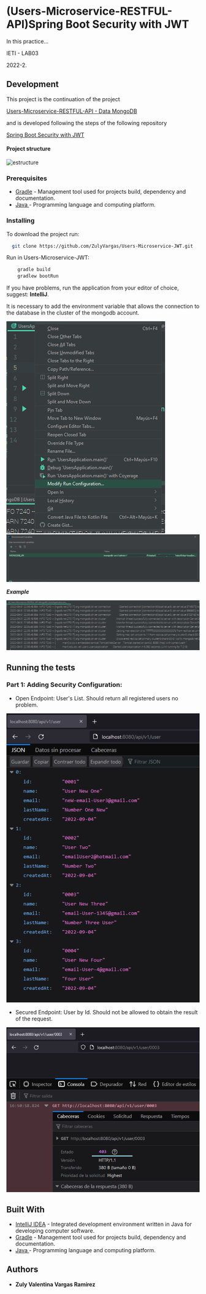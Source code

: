 # (Users-Microservice-RESTFUL-API)Spring Boot Security with JWT



In this practice...

IETI - LAB03

2022-2.


## Development

This project is the continuation of the project 

[ Users-Microservice-RESTFUL-API - Data MongoDB ](https://github.com/ZulyVargas/Users-Microservice-RESTFUL-API-MongoDB.git) 


and is developed following the steps of the following repository

[ Spring Boot Security with JWT ](https://github.com/CAPJackie/spring-boot-jwt) 

#### Project structure

![estructure](img/estructure.png)

### Prerequisites


* [Gradle](https://gradle.org) - Management tool used for projects build, dependency and documentation. 
* [Java ](https://www.oracle.com/co/java/technologies/javase/javase-jdk8-downloads.html)     - Programming language and computing platform.


### Installing

To download the project run:

  ```bash
    git clone https://github.com/ZulyVargas/Users-Microservice-JWT.git
  ```

Run in Users-Microservice-JWT:

```bash
    gradle build
    gradlew bootRun
```
If you have problems, run the application from your editor of choice, suggest: **IntelliJ**.

It is necessary to add the environment variable that allows the connection to the database in the cluster of the mongodb account.

![VE1](/img/environmentVariable-1.png)
![VE2](/img/environmentVariable-2.png) 

***Example***

![run](img/run.png)


## Running the tests

### Part 1: Adding Security Configuration:

+ Open Endpoint: User's List. Should return all registered users no problem.

![openEPGET](/img/openEPGet.png)

+ Secured Endpoint: User by Id. Should not be allowed to obtain the result of the request. 

![secureEPGetById](/img/secureEPGetById.png)

## Built With

* [IntelliJ IDEA](https://www.jetbrains.com/help/idea/discover-intellij-idea.html) - Integrated development environment written in Java for developing computer software.
* [Gradle](https://gradle.org) - Management tool used for projects build, dependency and documentation.
* [Java ](https://www.oracle.com/co/java/technologies/javase/javase-jdk8-downloads.html)     - Programming language and computing platform.

## Authors

* **Zuly Valentina Vargas Ramírez** 